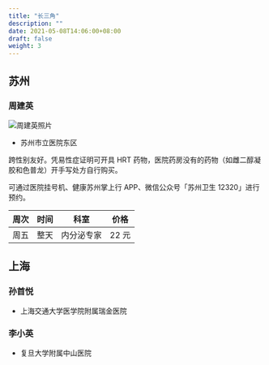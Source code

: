 ```yaml
---
title: "长三角"
description: ""
date: 2021-05-08T14:06:00+08:00
draft: false
weight: 3
---
```



## 苏州

### 周建英

![周建英照片](images/doctor/zhou-jian-ying.jpg)

- 苏州市立医院东区

跨性别友好。凭易性症证明可开具 HRT 药物，医院药房没有的药物（如雌二醇凝胶和色普龙）开手写处方自行购买。

可通过医院挂号机、健康苏州掌上行 APP、微信公众号「苏州卫生 12320」进行预约。

| 周次 | 时间 | 科室 | 价格 |
| :---: | :---: | :---: | :---: |
| 周五 | 整天 | 内分泌专家 | 22 元 |

## 上海

### 孙首悦

- 上海交通大学医学院附属瑞金医院

### 李小英

- 复旦大学附属中山医院